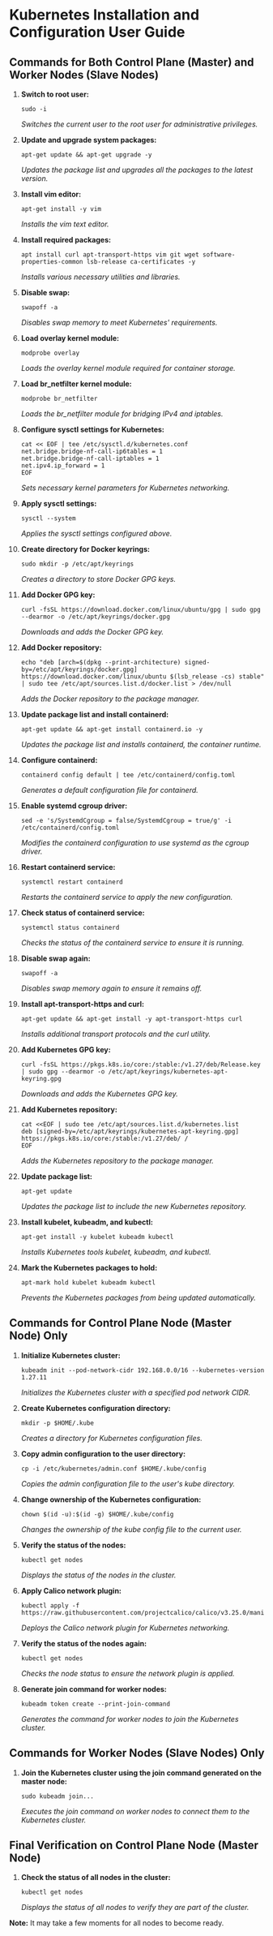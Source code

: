 # Kubernetes Installation and Configuration User Guide

## Commands for Both Control Plane (Master) and Worker Nodes (Slave Nodes)

1. **Switch to root user:**
   ```
   sudo -i
   ```
   *Switches the current user to the root user for administrative privileges.*

2. **Update and upgrade system packages:**
   ```
   apt-get update && apt-get upgrade -y
   ```
   *Updates the package list and upgrades all the packages to the latest version.*

3. **Install vim editor:**
   ```
   apt-get install -y vim
   ```
   *Installs the vim text editor.*

4. **Install required packages:**
   ```
   apt install curl apt-transport-https vim git wget software-properties-common lsb-release ca-certificates -y
   ```
   *Installs various necessary utilities and libraries.*

5. **Disable swap:**
   ```
   swapoff -a
   ```
   *Disables swap memory to meet Kubernetes' requirements.*

6. **Load overlay kernel module:**
   ```
   modprobe overlay
   ```
   *Loads the overlay kernel module required for container storage.*

7. **Load br_netfilter kernel module:**
   ```
   modprobe br_netfilter
   ```
   *Loads the br_netfilter module for bridging IPv4 and iptables.*

8. **Configure sysctl settings for Kubernetes:**
   ```
   cat << EOF | tee /etc/sysctl.d/kubernetes.conf
   net.bridge.bridge-nf-call-ip6tables = 1
   net.bridge.bridge-nf-call-iptables = 1
   net.ipv4.ip_forward = 1
   EOF
   ```
   *Sets necessary kernel parameters for Kubernetes networking.*

9. **Apply sysctl settings:**
   ```
   sysctl --system
   ```
   *Applies the sysctl settings configured above.*

10. **Create directory for Docker keyrings:**
    ```
    sudo mkdir -p /etc/apt/keyrings
    ```
    *Creates a directory to store Docker GPG keys.*

11. **Add Docker GPG key:**
    ```
    curl -fsSL https://download.docker.com/linux/ubuntu/gpg | sudo gpg --dearmor -o /etc/apt/keyrings/docker.gpg
    ```
    *Downloads and adds the Docker GPG key.*

12. **Add Docker repository:**
    ```
    echo "deb [arch=$(dpkg --print-architecture) signed-by=/etc/apt/keyrings/docker.gpg] https://download.docker.com/linux/ubuntu $(lsb_release -cs) stable" | sudo tee /etc/apt/sources.list.d/docker.list > /dev/null
    ```
    *Adds the Docker repository to the package manager.*

13. **Update package list and install containerd:**
    ```
    apt-get update && apt-get install containerd.io -y
    ```
    *Updates the package list and installs containerd, the container runtime.*

14. **Configure containerd:**
    ```
    containerd config default | tee /etc/containerd/config.toml
    ```
    *Generates a default configuration file for containerd.*

15. **Enable systemd cgroup driver:**
    ```
    sed -e 's/SystemdCgroup = false/SystemdCgroup = true/g' -i /etc/containerd/config.toml
    ```
    *Modifies the containerd configuration to use systemd as the cgroup driver.*

16. **Restart containerd service:**
    ```
    systemctl restart containerd
    ```
    *Restarts the containerd service to apply the new configuration.*

17. **Check status of containerd service:**
    ```
    systemctl status containerd
    ```
    *Checks the status of the containerd service to ensure it is running.*

18. **Disable swap again:**
    ```
    swapoff -a
    ```
    *Disables swap memory again to ensure it remains off.*

19. **Install apt-transport-https and curl:**
    ```
    apt-get update && apt-get install -y apt-transport-https curl
    ```
    *Installs additional transport protocols and the curl utility.*

20. **Add Kubernetes GPG key:**
    ```
    curl -fsSL https://pkgs.k8s.io/core:/stable:/v1.27/deb/Release.key | sudo gpg --dearmor -o /etc/apt/keyrings/kubernetes-apt-keyring.gpg
    ```
    *Downloads and adds the Kubernetes GPG key.*

21. **Add Kubernetes repository:**
    ```
    cat <<EOF | sudo tee /etc/apt/sources.list.d/kubernetes.list
    deb [signed-by=/etc/apt/keyrings/kubernetes-apt-keyring.gpg] https://pkgs.k8s.io/core:/stable:/v1.27/deb/ /
    EOF
    ```
    *Adds the Kubernetes repository to the package manager.*

22. **Update package list:**
    ```
    apt-get update
    ```
    *Updates the package list to include the new Kubernetes repository.*

23. **Install kubelet, kubeadm, and kubectl:**
    ```
    apt-get install -y kubelet kubeadm kubectl
    ```
    *Installs Kubernetes tools kubelet, kubeadm, and kubectl.*

24. **Mark the Kubernetes packages to hold:**
    ```
    apt-mark hold kubelet kubeadm kubectl
    ```
    *Prevents the Kubernetes packages from being updated automatically.*

## Commands for Control Plane Node (Master Node) Only

1. **Initialize Kubernetes cluster:**
   ```
   kubeadm init --pod-network-cidr 192.168.0.0/16 --kubernetes-version 1.27.11
   ```
   *Initializes the Kubernetes cluster with a specified pod network CIDR.*

2. **Create Kubernetes configuration directory:**
   ```
   mkdir -p $HOME/.kube
   ```
   *Creates a directory for Kubernetes configuration files.*

3. **Copy admin configuration to the user directory:**
   ```
   cp -i /etc/kubernetes/admin.conf $HOME/.kube/config
   ```
   *Copies the admin configuration file to the user's kube directory.*

4. **Change ownership of the Kubernetes configuration:**
   ```
   chown $(id -u):$(id -g) $HOME/.kube/config
   ```
   *Changes the ownership of the kube config file to the current user.*

5. **Verify the status of the nodes:**
   ```
   kubectl get nodes
   ```
   *Displays the status of the nodes in the cluster.*

6. **Apply Calico network plugin:**
   ```
   kubectl apply -f https://raw.githubusercontent.com/projectcalico/calico/v3.25.0/manifests/calico.yaml
   ```
   *Deploys the Calico network plugin for Kubernetes networking.*

7. **Verify the status of the nodes again:**
   ```
   kubectl get nodes
   ```
   *Checks the node status to ensure the network plugin is applied.*

8. **Generate join command for worker nodes:**
   ```
   kubeadm token create --print-join-command
   ```
   *Generates the command for worker nodes to join the Kubernetes cluster.*

## Commands for Worker Nodes (Slave Nodes) Only

1. **Join the Kubernetes cluster using the join command generated on the master node:**
   ```
   sudo kubeadm join...
   ```
   *Executes the join command on worker nodes to connect them to the Kubernetes cluster.*

## Final Verification on Control Plane Node (Master Node)

1. **Check the status of all nodes in the cluster:**
   ```
   kubectl get nodes
   ```
   *Displays the status of all nodes to verify they are part of the cluster.*

**Note:** It may take a few moments for all nodes to become ready.
